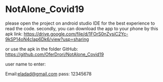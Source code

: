 # NotAlone_Covid19

please open the project on android studio IDE for the best experience to read the code.
secondly, you can download the app to your phone by this apk link:
https://drive.google.com/file/d/1FOrS0nZysiC2Yc-9kSP14oN4cIap6Dk6/view?usp=sharing

or use the apk in the folder
GitHub:
https://github.com/OferDrori/NotAlone_Covid19

user name to enter:

Email:eladad@gmail.com
pass:
12345678
